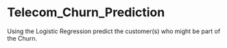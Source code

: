 # Telecom_Churn_Prediction

Using the Logistic Regression predict the customer(s) who might be part of the Churn.
